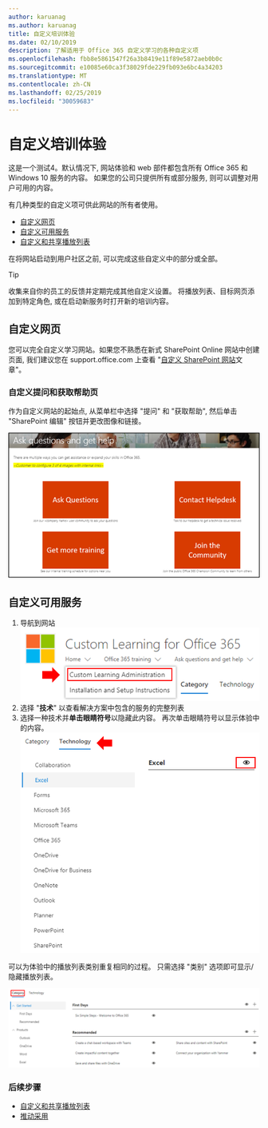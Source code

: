 ```yaml
---
author: karuanag
ms.author: karuanag
title: 自定义培训体验
ms.date: 02/10/2019
description: 了解适用于 Office 365 自定义学习的各种自定义项
ms.openlocfilehash: fbb8e5861547f26a3b8419e11f89e5872aeb0b0c
ms.sourcegitcommit: e10085e60ca3f38029fde229fb093e6bc4a34203
ms.translationtype: MT
ms.contentlocale: zh-CN
ms.lasthandoff: 02/25/2019
ms.locfileid: "30059683"
---
```

# <a name="customize-the-training-experience"></a>自定义培训体验

这是一个测试4。默认情况下, 网站体验和 web 部件都包含所有 Office 365 和 Windows 10 服务的内容。 如果您的公司只提供所有或部分服务, 则可以调整对用户可用的内容。  

有几种类型的自定义项可供此网站的所有者使用。 

- [自定义网页](#customizing-web-pages)
- [自定义可用服务](#customize-available-services)
- [自定义和共享播放列表](customplaylist.md)

在将网站启动到用户社区之前, 可以完成这些自定义中的部分或全部。  

> [!TIP]
> 收集来自你的员工的反馈并定期完成其他自定义设置。 将播放列表、目标网页添加到特定角色, 或在启动新服务时打开新的培训内容。 

## <a name="customizing-web-pages"></a>自定义网页

您可以完全自定义学习网站。如果您不熟悉在新式 SharePoint Online 网站中创建页面, 我们建议您在 support.office.com 上查看 "[自定义 SharePoint 网站](https://support.office.com/en-us/article/customize-your-sharepoint-site-320b43e5-b047-4fda-8381-f61e8ac7f59b)文章"。 

### <a name="customize-the-ask-questions-and-get-help-page"></a>自定义**提问和获取帮助**页

作为自定义网站的起始点, 从菜单栏中选择 "提问" 和 "获取帮助", 然后单击 "SharePoint 编辑" 按钮并更改图像和链接。 

![custom_ask](media/custom_ask.png)

## <a name="customize-available-services"></a>自定义可用服务

1.  导航到网站![custom_admin 中的 "自定义学习管理" 页](media/custom_admin.png)
1. 选择 "**技术**" 以查看解决方案中包含的服务的完整列表
1. 选择一种技术并**单击眼睛符号**以隐藏此内容。 再次单击眼睛符号以显示体验中的内容。![自定义](media/custom_techlist.png)

可以为体验中的播放列表类别重复相同的过程。 只需选择 "类别" 选项即可显示/隐藏播放列表。 

![custom_cat](media/custom_cat.png)

### <a name="next-steps"></a>后续步骤

- [自定义和共享播放列表](customplaylist.md)
- [推动采用](driveadoption.md) 